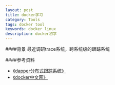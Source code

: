 ```yaml
---
layout: post
title: docker学习
category: Tools
tags: docker tool
keywords: docker linux
description: docker初学
---
```


####背景
最近调研trace系统，跨系统级的跟踪系统

####参考资料
- [《dapper分布式跟踪系统》](https://github.com/bigbully/Dapper-translation/blob/master/dapper%E5%88%86%E5%B8%83%E5%BC%8F%E8%B7%9F%E8%B8%AA%E7%B3%BB%E7%BB%9F%E5%8E%9F%E6%96%87.pdf)
- [《docker中文网》](http://www.docker.org.cn/book/docker/what-is-docker-16.html)